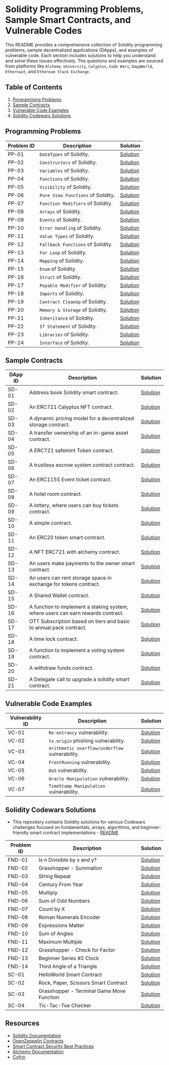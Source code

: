 # Solidity Programming Problems, Sample Smart Contracts, and Vulnerable Codes

This README provides a comprehensive collection of Solidity programming problems, sample decentralized applications (DApps), and examples of vulnerable code. Each section includes solutions to help you understand and solve these issues effectively. The questions and examples are sourced from platforms like `Alchemy University`, `Calyptus`, `Code Wars`, `DappWorld`, `Ethernaut`, and `Ethereum Stack Exchange`.

## Table of Contents

1. [Programming Problems](#programming-problems)
2. [Sample Contracts](#sample-contracts)
3. [Vulnerable Code Examples](#vulnerable-code-examples)
4. [Solidity Codewars Solutions](#solidity-codewars-solutions)

## Programming Problems

| Problem ID | Description | Solution |
|------------|-------------|----------|
| PP-01      | `DataTypes` of Solidity. | [Solution](https://github.com/varmakollu/Solidity-Examples/tree/main/Programming/01-Data_Types) |
| PP-02      | `Constructors` of Solidity. | [Solution](https://github.com/varmakollu/Solidity-Examples/tree/main/Programming/02-Constructors) |
| PP-03      | `Variables` of Solidity. | [Solution](https://github.com/varmakollu/Solidity-Examples/tree/main/Programming/03-Variables) |
| PP-04      | `Functions` of Solidity. | [Solution](https://github.com/varmakollu/Solidity-Examples/tree/main/Programming/04-Functions) |
| PP-05      | `Visibility` of Solidity. | [Solution](https://github.com/varmakollu/Solidity-Examples/tree/main/Programming/05-Visibility) |
| PP-06      | `Pure View Functions` of Solidity. | [Solution](https://github.com/varmakollu/Solidity-Examples/tree/main/Programming/06-Pure-View-Functions) |
| PP-07      | `Function Modifiers` of Solidity. | [Solution](https://github.com/varmakollu/Solidity-Examples/tree/main/Programming/07-Function-Modifiers) |
| PP-08      | `Arrays` of Solidity. | [Solution](https://github.com/varmakollu/Solidity-Examples/tree/main/Programming/08-Array) |
| PP-09      | `Events` of Solidity. | [Solution](https://github.com/varmakollu/Solidity-Examples/tree/main/Programming/09-Events) |
| PP-10      | `Error Handling` of Solidity. | [Solution](https://github.com/varmakollu/Solidity-Examples/tree/main/Programming/10-Error-Handling) |
| PP-11      | `Value Types` of Solidity. | [Solution](https://github.com/varmakollu/Solidity-Examples/tree/main/Programming/11-Value-Types) |
| PP-12      | `Fallback Functions` of Solidity. | [Solution](https://github.com/varmakollu/90Code/tree/main/12-Fallback-Function) |
| PP-13      | `For Loop` of Solidity. | [Solution](https://github.com/varmakollu/Solidity-Examples/tree/main/Programming/13-For-Loop) |
| PP-14      | `Mapping` of Solidity. | [Solution](https://github.com/varmakollu/Solidity-Examples/tree/main/Programming/14-Mapping) |
| PP-15      | `Enum` of Solidity. | [Solution](https://github.com/varmakollu/Solidity-Examples/tree/main/Programming/15-Enum) |
| PP-16      | `Struct` of Solidity. | [Solution](https://github.com/varmakollu/Solidity-Examples/tree/main/Programming/16-Struct) |
| PP-17      | `Payable Modifier` of Solidity. | [Solution](https://github.com/varmakollu/Solidity-Examples/tree/main/Programming/17-Payable-Modifier) |
| PP-18      | `Imports` of Solidity. | [Solution](https://github.com/varmakollu/Solidity-Examples/tree/main/Programming/18-Imports) |
| PP-19      | `Contract CleanUp` of Solidity. | [Solution](https://github.com/varmakollu/Solidity-Examples/tree/main/Programming/19-Contract-Cleanup) |
| PP-20      | `Memory & Storage` of Solidity. | [Solution](https://github.com/varmakollu/Solidity-Examples/tree/main/Programming/20-Memory-and-Storage) |
| PP-21      | `Inheritance` of Solidity. | [Solution](https://github.com/varmakollu/Solidity-Examples/tree/main/Programming/21-Inheritance) |
| PP-22      | `If Statement` of Solidity. | [Solution](https://github.com/varmakollu/Solidity-Examples/tree/main/Programming/22-If-Statement) |
| PP-23      | `Libraries` of Solidity. | [Solution](https://github.com/varmakollu/Solidity-Examples/tree/main/Programming/23-Libraries) |
| PP-24      | `Interface` of Solidity. | [Solution](https://github.com/varmakollu/Solidity-Examples/tree/main/Programming/24-Interface) |


## Sample Contracts

| DApp ID | Description | Solution |
|---------|-------------|----------|
| SD-01   | Address book Solidity smart contract. | [Solution](https://github.com/varmakollu/90Code/blob/main/Sample-Apps/AddressBook.sol) |
| SD-02   | An ERC721 Calyptus NFT contract. | [Solution](https://github.com/varmakollu/90Code/blob/main/Sample-Apps/CalyptusNFT.sol) |
| SD-03   | A dynamic pricing model for a decentralized storage contract. | [Solution](https://github.com/varmakollu/90Code/blob/main/Sample-Apps/Dynamic_Pricing.sol) |
| SD-04   | A transfer ownership of an in-game asset contract. | [Solution](https://github.com/varmakollu/90Code/blob/main/Sample-Apps/ERC1155.sol) |
| SD-05   | A ERC721 safemint Token contract. | [Solution](https://github.com/varmakollu/90Code/blob/main/Sample-Apps/ERC721.sol) |
| SD-06   | A trustless escrow system contract contract. | [Solution](https://github.com/varmakollu/90Code/blob/main/Sample-Apps/Escrow_System.sol) |
| SD-07   | An ERC1155 Event ticket contract. | [Solution](https://github.com/varmakollu/90Code/blob/main/Sample-Apps/EventTicketERC1155.sol) |
| SD-08   | A hotel room contract. | [Solution](https://github.com/varmakollu/90Code/blob/main/Sample-Apps/HotelRoom.sol) |
| SD-09   | A lottery, where users can buy tickets contract. | [Solution](https://github.com/varmakollu/90Code/blob/main/Sample-Apps/Lottery_System.sol) |
| SD-10   | A simple contract. | [Solution](https://github.com/varmakollu/90Code/blob/main/Sample-Apps/MyContract.sol) |
| SD-11   | An ERC20 token smart contract. | [Solution](https://github.com/varmakollu/90Code/blob/main/Sample-Apps/MyERC20Token.sol) |
| SD-12   | A NFT ERC721 with alchemy contract. | [Solution](https://github.com/varmakollu/90Code/blob/main/Sample-Apps/NFTToken.sol) |
| SD-13   | An users make payments to the owner smart contract. | [Solution](https://github.com/varmakollu/90Code/blob/main/Sample-Apps/Pay_To_Owner.sol) |
| SD-14   | An users can rent storage space in exchange for tokens contract. | [Solution](https://github.com/varmakollu/90Code/blob/main/Sample-Apps/Rent_Storage.sol) |
| SD-15   | A Shared Wallet contract. | [Solution](https://github.com/varmakollu/90Code/blob/main/Sample-Apps/SharedWallet.sol) |
| SD-16   | A function to implement a staking system, where users can earn rewards contract. | [Solution](https://github.com/varmakollu/90Code/blob/main/Sample-Apps/Stacked_Rewards.sol) |
| SD-17   | OTT Subscription based on tiers and basic to annual pack contract. | [Solution](https://github.com/varmakollu/90Code/blob/main/Sample-Apps/Subscription_Service.sol) |
| SD-18   | A time lock contract. | [Solution](https://github.com/varmakollu/90Code/blob/main/Sample-Apps/Timelock.sol) |
| SD-19   | A function to implement a voting system contract. | [Solution](https://github.com/varmakollu/90Code/blob/main/Sample-Apps/Voting_System.sol) |
| SD-20   | A withdraw funds contract. | [Solution](https://github.com/varmakollu/90Code/blob/main/Sample-Apps/Withdraw_Funds.sol) |
| SD-21   | A Delegate call to upgrade a solidity smart contract. | [Solution](https://github.com/varmakollu/Solidity-Examples/blob/main/Sample-Apps/Delegate_call.sol) |

## Vulnerable Code Examples

| Vulnerability ID | Description | Solution |
|------------------|-------------|----------|
| VC-01            | `Re-entrancy` vulnerability. | [Solution](https://github.com/varmakollu/90Code/tree/main/Vulnerability/01-Re-Entrancy) |
| VC-02            | `tx.origin` phishing vulnerability. | [Solution](https://github.com/varmakollu/90Code/tree/main/Vulnerability/02-Tx.origin) |
| VC-03            | `Arithmetic overflow/underflow` vulnerability. | [Solution](https://github.com/varmakollu/90Code/tree/main/Vulnerability/03-Insecure%20Arithmetic) |
| VC-04            | `FrontRunning` vulnerability. | [Solution](https://github.com/varmakollu/90Code/tree/main/Vulnerability/04-Frontrunning) |
| VC-05            | `DoS` vulnerability. | [Solution](https://github.com/varmakollu/90Code/tree/main/Vulnerability/05-DoS%20Attack) |
| VC-06            | `Oracle Manipulation` vulnerability. | [Solution](https://github.com/varmakollu/90Code/tree/main/Vulnerability/06-Oracle%20Manipulation) |
| VC-07            | `TimeStamp Manipulation` vulnerability. | [Solution](https://github.com/varmakollu/90Code/tree/main/Vulnerability/07-Timestamp%20Manipulation) |

## Solidity Codewars Solutions

- This repository contains Solidity solutions for various Codewars challenges focused on fundamentals, arrays, algorithms, and beginner-friendly smart contract implementations - [README](https://github.com/varmakollu/Solidity-Examples/blob/main/CodeWars/README.md)

| Problem ID | Description | Solution |
|------------|-------------|----------|
| FND-01      | Is n Divisible by x and y? | [Solution](https://github.com/varmakollu/Solidity-Examples/blob/main/CodeWars/IsDivisible.sol) |
| FND-02      | Grasshopper - Summation | [Solution](#) |
| FND-03      | String Repeat | [Solution](#) |
| FND-04      | Century From Year | [Solution](#) |
| FND-05      | Multiply | [Solution](#) |
| FND-06      | Sum of Odd Numbers | [Solution](#) |
| FND-07      | Count by X | [Solution](#) |
| FND-08      | Roman Numerals Encoder | [Solution](#) |
| FND-09      | Expressions Matter | [Solution](https://github.com/varmakollu/Solidity-Examples/blob/main/CodeWars/expressionMatter.sol) |
| FND-10      | Sum of Angles | [Solution](#) |
| FND-11      | Maximum Multiple | [Solution](#) |
| FND-12      | Grasshopper - Check for Factor | [Solution](https://github.com/varmakollu/Solidity-Examples/blob/main/CodeWars/FactorCheck.sol) |
| FND-13      | Beginner Series #2 Clock | [Solution](#) |
| FND-14      | Third Angle of a Triangle | [Solution](#) |
| SC-01      | HelloWorld Smart Contract | [Solution](https://github.com/varmakollu/Solidity-Examples/blob/main/CodeWars/HelloWorld.sol) |
| SC-02      | Rock, Paper, Scissors Smart Contract | [Solution](#) |
| SC-03      | Grasshopper - Terminal Game Move Function | [Solution](https://github.com/varmakollu/Solidity-Examples/blob/main/CodeWars/Movefunction.sol) |
| SC-04      | Tic-Tac-Toe Checker | [Solution](#) |


## Resources

- [Solidity Documentation](https://docs.soliditylang.org/)
- [OpenZeppelin Contracts](https://docs.openzeppelin.com/contracts/)
- [Smart Contract Security Best Practices](https://consensys.github.io/smart-contract-best-practices/)
- [Alchemy Documentation](https://docs.alchemy.com/reference/api-overview)
- [Cyfrin](https://www.cyfrin.io/updraft)
